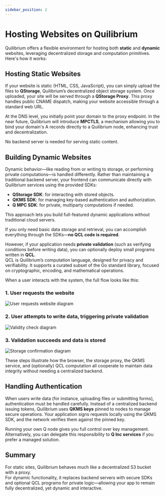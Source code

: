 ```yaml
---
sidebar_position: 2
---
```


# Hosting Websites on Quilibrium

Quilibrium offers a flexible environment for hosting both **static** and **dynamic** websites, leveraging decentralized storage and computation primitives. Here's how it works:

## Hosting Static Websites

If your website is static (HTML, CSS, JavaScript), you can simply upload the files to **QStorage**, Quilibrium’s decentralized object storage system. Once uploaded, your site will be served through a **QStorage Proxy**. This proxy handles public CNAME dispatch, making your website accessible through a standard web URL.

At the DNS level, you initially point your domain to the proxy endpoint. In the near future, Quilibrium will introduce **MPCTLS**, a mechanism allowing you to bind your domain's A records directly to a Quilibrium node, enhancing trust and decentralization.

No backend server is needed for serving static content.

## Building Dynamic Websites

Dynamic behavior—like reading from or writing to storage, or performing private computations—is handled differently. Rather than maintaining a traditional backend server, your frontend can communicate directly with Quilibrium services using the provided SDKs:

- **QStorage SDK**: for interacting with stored objects.
- **QKMS SDK**: for managing key-based authentication and authorization.
- **Q MPC SDK**: for private, multiparty computations if needed.

This approach lets you build full-featured dynamic applications without traditional cloud servers.

If you only need basic data storage and retrieval, you can accomplish everything through the SDKs—**no QCL code is required**.

However, if your application needs **private validation** (such as verifying conditions before writing data), you can optionally deploy small programs written in **QCL**.  
QCL is Quilibrium’s computation language, designed for privacy and verifiability. It supports a curated subset of the Go standard library, focused on cryptographic, encoding, and mathematical operations.

When a user interacts with the system, the full flow looks like this:

### 1. User requests the website

![User requests website diagram](/img/api/dynamic-websites-user-request-diagram.jpg)

### 2. User attempts to write data, triggering private validation

![Validity check diagram](/img/api/dynamic-websites-validity-check-diagram.jpg)

### 3. Validation succeeds and data is stored

![Storage confirmation diagram](/img/api/dynamic-websites-storage-confirmation-diagram.jpg)

These steps illustrate how the browser, the storage proxy, the QKMS service, and (optionally) QCL computation all cooperate to maintain data integrity without needing a centralized backend.


## Handling Authentication

When users write data (for instance, uploading files or submitting forms), authentication must be handled carefully. Instead of a centralized backend issuing tokens, Quilibrium uses **QKMS keys** pinned to nodes to manage secure operations. Your application signs requests locally using the QKMS SDK, and the network verifies them against the pinned key.

Running your own Q node gives you full control over key management. Alternatively, you can delegate this responsibility to **Q Inc services** if you prefer a managed solution.

## Summary

For static sites, Quilibrium behaves much like a decentralized S3 bucket with a proxy.  
For dynamic functionality, it replaces backend servers with secure SDKs and optional QCL programs for private logic—allowing your app to remain fully decentralized, yet dynamic and interactive.
